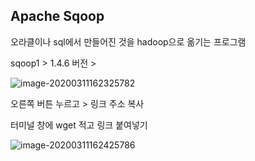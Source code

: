 ## Apache Sqoop



오라클이나 sql에서 만들어진 것을 hadoop으로 옮기는 프로그램





sqoop1 > 1.4.6 버전  > 

![image-20200311162325782](C:\Users\student\AppData\Roaming\Typora\typora-user-images\image-20200311162325782.png)

오른쪽 버튼 누르고 > 링크 주소 복사

터미널 창에 wget 적고 링크 붙여넣기

![image-20200311162425786](C:\Users\student\AppData\Roaming\Typora\typora-user-images\image-20200311162425786.png)

